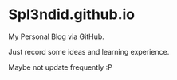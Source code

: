 # Spl3ndid.github.io

My Personal Blog via GitHub.

Just record some ideas and learning experience.

Maybe not update frequently :P
